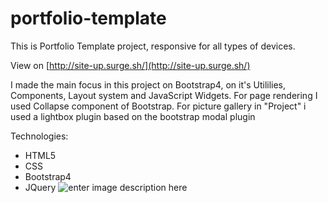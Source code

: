 # portfolio-template

This is Portfolio Template project, responsive for all types of devices. 

View on [http://site-up.surge.sh/](http://site-up.surge.sh/)

I made the main focus in this project on Bootstrap4, on it's Utililies, Components, Layout system and JavaScript Widgets.
For page rendering I used Collapse component of Bootstrap.
For picture gallery in "Project" i used a lightbox plugin based on the bootstrap modal plugin

Technologies:

 - HTML5
 - CSS
 - Bootstrap4
 - JQuery
![enter image description here](https://i.imgur.com/IcilQhJ.png)

